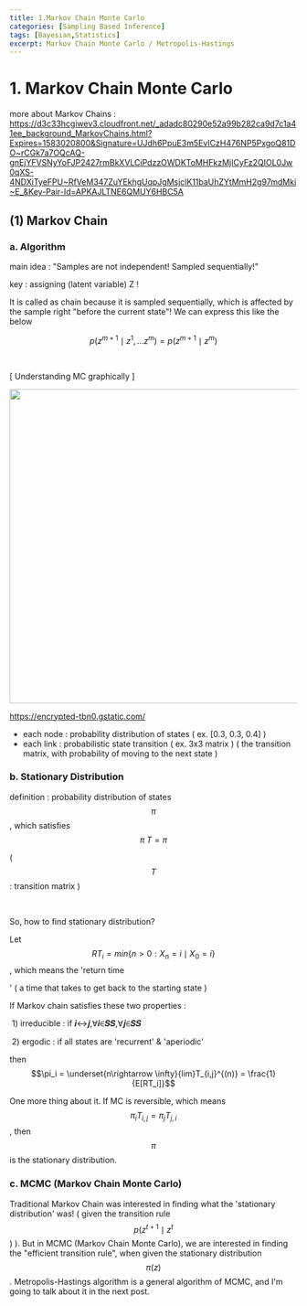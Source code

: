 ```yaml
---
title: 1.Markov Chain Monte Carlo
categories: [Sampling Based Inference]
tags: [Bayesian,Statistics]
excerpt: Markov Chain Monte Carlo / Metropolis-Hastings
---
```


# 1. Markov Chain Monte Carlo
more about Markov Chains : https://d3c33hcgiwev3.cloudfront.net/_adadc80290e52a99b282ca9d7c1a41ee_background_MarkovChains.html?Expires=1583020800&Signature=UJdh6PpuE3m5EvICzH476NP5PxgoQ81DO~rCGk7a7OQcAQ-gnEjYFVSNyYoFJP2427rmBkXVLCiPdzzOWDKToMHFkzMjICyFz2QIOL0Jw0qXS-4NDXiTyeFPU~RfVeM347ZuYEkhgUqpJgMsjclK11baUhZYtMmH2g97mdMki~E_&Key-Pair-Id=APKAJLTNE6QMUY6HBC5A

## (1) Markov Chain
<script src="https://cdn.mathjax.org/mathjax/latest/MathJax.js?config=TeX-AMS-MML_HTMLorMML" type="text/javascript"></script>

### a. Algorithm

main idea : "Samples are not independent! Sampled sequentially!"

key : assigning (latent variable) Z !

It is called as chain because it is sampled sequentially, which is affected by the sample right "before the current state"! We can express this like the below

$$p(z^{m+1} \mid z^{1},...z^{m}) = p(z^{m+1} \mid z^{m})$$

<br>

[ Understanding MC graphically ]

<img src="https://encrypted-tbn0.gstatic.com/images?q=tbn%3AANd9GcQAJQ5ToCyTUkgU0RaiE1rQy59yltA3yzkZKSiiVcJ264aKUmd4" width="550" /> 

https://encrypted-tbn0.gstatic.com/

- each node : probability distribution of states ( ex. [0.3, 0.3, 0.4] )
- each link : probabilistic state transition ( ex. 3x3 matrix )
  ( the transition matrix, with probability of moving to the next state )<br>



### b. Stationary Distribution

definition : probability distribution of states $$\pi$$, which satisfies $$\pi\; T = \pi$$ 

( $$T$$ : transition matrix )

<br>

So, how to find stationary distribution?

Let $$RT_i = min\{n>0 : X_n =i \mid X_0 =i\}$$, which means the 'return time

' ( a time that takes to get back to the starting state )



If Markov chain satisfies these two properties :

​	1) irreducible : if 𝒊↔𝒋,∀𝒊∈𝑺𝑺,∀𝒋∈𝑺𝑺

​	2) ergodic : if all states are 'recurrent' & 'aperiodic'

then $$\pi_i = \underset{n\rightarrow \infty}{lim}T_{i,j}^{(n)} = \frac{1}{E[RT_i]}$$

One more thing about it. If MC is reversible, which means $$\pi_i T_{i,j} = \pi_j T_{j,i}$$, then $$\pi$$ is the stationary distribution. 



### c. MCMC (Markov Chain Monte Carlo)

Traditional Markov Chain was interested in finding what the 'stationary distribution' was! ( given the transition rule $$p(z^{t+1} \mid z^{t}$$ ) ). But in MCMC (Markov Chain Monte Carlo), we are interested in finding the "efficient transition rule", when given the stationary distribution $$\pi(z) $$. Metropolis-Hastings algorithm is a general algorithm of MCMC, and I'm going to talk about it in the next post.
